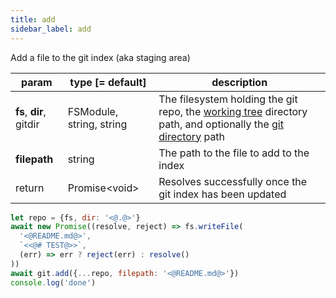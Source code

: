 ```yaml
---
title: add
sidebar_label: add
---
```


Add a file to the git index (aka staging area)

| param                   | type [= default]         | description                                                                                                                                         |
| ----------------------- | ------------------------ | --------------------------------------------------------------------------------------------------------------------------------------------------- |
| **fs**, **dir**, gitdir | FSModule, string, string | The filesystem holding the git repo, the [working tree](dir-vs-gitdir.md) directory path, and optionally the [git directory](dir-vs-gitdir.md) path |
| **filepath**            | string                   | The path to the file to add to the index                                                                                                            |
| return                  | Promise\<void\>          | Resolves successfully once the git index has been updated                                                                                           |

 ```js
 let repo = {fs, dir: '<@.@>'}
 await new Promise((resolve, reject) => fs.writeFile(
   '<@README.md@>',
   `<<@# TEST@>>`,
   (err) => err ? reject(err) : resolve()
 ))
 await git.add({...repo, filepath: '<@README.md@>'})
 console.log('done')
 ```